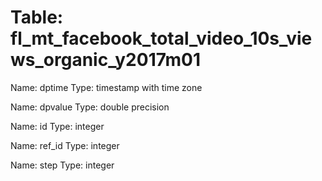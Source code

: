 Table: fl_mt_facebook_total_video_10s_views_organic_y2017m01
============================================================

Name: dptime
Type: timestamp with time zone

Name: dpvalue
Type: double precision

Name: id
Type: integer

Name: ref_id
Type: integer

Name: step
Type: integer

